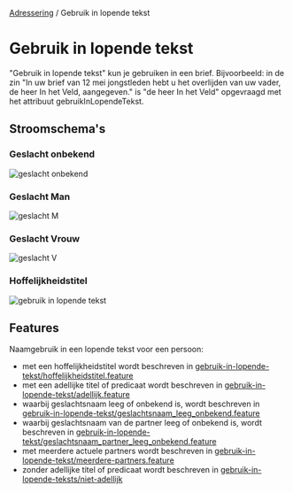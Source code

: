 [Adressering](/personen/informatieproducten/adressering) / Gebruik in lopende tekst

# Gebruik in lopende tekst

"Gebruik in lopende tekst" kun je gebruiken in een brief. Bijvoorbeeld: in de zin "In uw brief van 12 mei jongstleden hebt u het overlijden van uw vader, de heer In het Veld, aangegeven." is "de heer In het Veld" opgevraagd met het attribuut gebruikInLopendeTekst.

## Stroomschema's

### Geslacht onbekend
![geslacht onbekend](stroomschema-1.png)

### Geslacht Man
![geslacht M](stroomschema-2.png)

### Geslacht Vrouw
![geslacht V](stroomschema-aanschrijfwijze-V.png)

### Hoffelijkheidstitel
![gebruik in lopende tekst](stroomschema-5.png)

## Features

Naamgebruik in een lopende tekst voor een persoon:
- met een hoffelijkheidstitel wordt beschreven in [gebruik-in-lopende-tekst/hoffelijkheidstitel.feature](/features/persoon/adressering/gebruikinlopendetekst/hoffelijkheidstitel.feature)
- met een adellijke titel of predicaat wordt beschreven in [gebruik-in-lopende-tekst/adellijk.feature](/features/persoon/adressering/gebruikinlopendetekst/adellijk.feature)
- waarbij geslachtsnaam leeg of onbekend is, wordt beschreven in [gebruik-in-lopende-tekst/geslachtsnaam_leeg_onbekend.feature](/features/persoon/adressering/gebruikinlopendetekst/geslachtsnaam_leeg_onbekend.feature)
- waarbij geslachtsnaam van de partner leeg of onbekend is, wordt beschreven in [gebruik-in-lopende-tekst/geslachtsnaam_partner_leeg_onbekend.feature](/features/persoon/adressering/gebruikinlopendetekst/geslachtsnaam_partner_leeg_onbekend.feature)
- met meerdere actuele partners wordt beschreven in [gebruik-in-lopende-tekst/meerdere-partners.feature](/features/persoon/adressering/gebruikinlopendetekst/meerdere-partners.feature)
- zonder adellijke titel of predicaat wordt beschreven in [gebruik-in-lopende-teksts/niet-adellijk](/features/persoon/adressering/gebruikinlopendetekst/niet-adellijk.feature)
